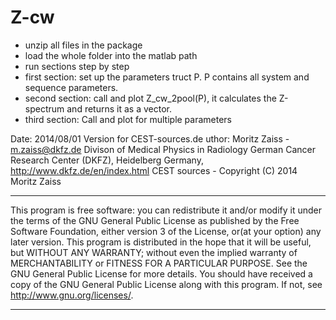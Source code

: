 Z-cw
============

- unzip all files in the package
- load the whole folder into the matlab path
- run sections step by step
- first section: set up the parameters truct P. P contains all system and sequence parameters.
- second section: call and plot Z_cw_2pool(P), it calculates the Z-spectrum and returns it as a vector.
- third section: Call and plot for multiple parameters


Date: 2014/08/01 
Version for CEST-sources.de
uthor: Moritz Zaiss  - m.zaiss@dkfz.de
Divison of Medical Physics in Radiology
German Cancer Research Center (DKFZ), Heidelberg Germany, http://www.dkfz.de/en/index.html
 CEST sources - Copyright (C) 2014  Moritz Zaiss
**********************************
This program is free software: you can redistribute it and/or modify it under the terms of the GNU General Public License as published by
the Free Software Foundation, either version 3 of the License, or(at your option) any later version.
This program is distributed in the hope that it will be useful, but WITHOUT ANY WARRANTY; without even the implied warranty of
 MERCHANTABILITY or FITNESS FOR A PARTICULAR PURPOSE.  See the GNU General Public License for more details.
 You should have received a copy of the GNU General Public License along with this program.  If not, see <http://www.gnu.org/licenses/>.
 **********************************

